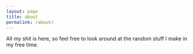 ```yaml
---
layout: page
title: about
permalink: /about/
---
```

All my shit is here, so feel free to look around at the random stuff I make in my free time.